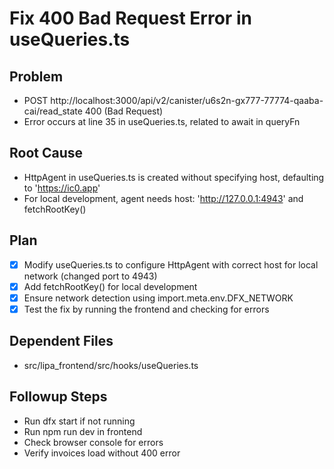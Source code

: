 # Fix 400 Bad Request Error in useQueries.ts

## Problem
- POST http://localhost:3000/api/v2/canister/u6s2n-gx777-77774-qaaba-cai/read_state 400 (Bad Request)
- Error occurs at line 35 in useQueries.ts, related to await in queryFn

## Root Cause
- HttpAgent in useQueries.ts is created without specifying host, defaulting to 'https://ic0.app'
- For local development, agent needs host: 'http://127.0.0.1:4943' and fetchRootKey()

## Plan
- [x] Modify useQueries.ts to configure HttpAgent with correct host for local network (changed port to 4943)
- [x] Add fetchRootKey() for local development
- [x] Ensure network detection using import.meta.env.DFX_NETWORK
- [x] Test the fix by running the frontend and checking for errors

## Dependent Files
- src/lipa_frontend/src/hooks/useQueries.ts

## Followup Steps
- Run dfx start if not running
- Run npm run dev in frontend
- Check browser console for errors
- Verify invoices load without 400 error
